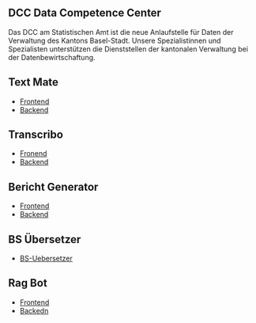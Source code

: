 ## DCC Data Competence Center
Das DCC am Statistischen Amt ist die neue Anlaufstelle für Daten der Verwaltung des Kantons Basel-Stadt. Unsere Spezialistinnen und Spezialisten unterstützen die Dienststellen der kantonalen Verwaltung bei der Datenbewirtschaftung.

## Text Mate
- [Frontend](https://github.com/DCC-BS/text-mate-frontend)
- [Backend](https://github.com/DCC-BS/text-mate-backend)

## Transcribo
- [Fronend](https://github.com/DCC-BS/transcribo-frontend)
- [Backend](https://github.com/DCC-BS/transcribo-backend)

## Bericht Generator
- [Frontend](https://github.com/DCC-BS/bericht-frontend)
- [Backend](https://github.com/DCC-BS/bericht-backend)

## BS Übersetzer
- [BS-Uebersetzer](https://github.com/DCC-BS/BS-Uebersetzer)

## Rag Bot
- [Frontend](https://github.com/DCC-BS/rag-frontend)
- [Backedn](https://github.com/DCC-BS/rag-backend)

<!--

**Here are some ideas to get you started:**

🙋‍♀️ A short introduction - what is your organization all about?
🌈 Contribution guidelines - how can the community get involved?
👩‍💻 Useful resources - where can the community find your docs? Is there anything else the community should know?
🍿 Fun facts - what does your team eat for breakfast?
🧙 Remember, you can do mighty things with the power of [Markdown](https://docs.github.com/github/writing-on-github/getting-started-with-writing-and-formatting-on-github/basic-writing-and-formatting-syntax)
-->
